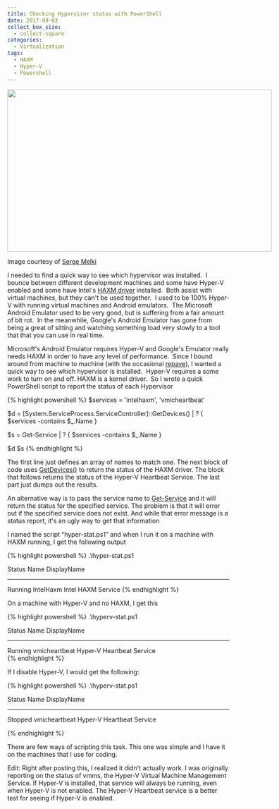 ```yaml
---
title: Checking Hypervisor status with PowerShell
date: 2017-09-03
collect_box_size:
  - collect-square
categories:
  - Virtualization
tags:
  - HAXM
  - Hyper-V
  - Powershell
---
```

<div style="width: 610px" class="wp-caption alignnone">
  <img loading="lazy" class="size-medium" src="https://i2.wp.com/photos.smugmug.com/photos/i-Gg6pZTX/0/2727179c/M/i-Gg6pZTX-M.jpg?resize=600%2C368&#038;ssl=1" width="600" height="368"  />
  
  <p class="wp-caption-text">
    Image courtesy of <a href="https://www.flickr.com/photos/sergemelki/4662832317">Serge Melki</a>
  </p>
</div>

I needed to find a quick way to see which hypervisor was installed.  I bounce between different development machines and some have Hyper-V enabled and some have Intel's [HAXM driver](https://software.intel.com/en-us/android/articles/intel-hardware-accelerated-execution-manager) installed.  Both assist with virtual machines, but they can't be used together.  I used to be 100% Hyper-V with running virtual machines and Android emulators.  The Microsoft Android Emulator used to be very good, but is suffering from a fair amount of bit rot.  In the meanwhile, Google's Android Emulator has gone from being a great of sitting and watching something load very slowly to a tool that that you can use in real time.

Microsoft's Android Emulator requires Hyper-V and Google's Emulator really needs HAXM in order to have any level of performance.  Since I bound around from machine to machine (with the occasional [repave](/2017/09/01/time-to-repave-slightly-my-work-machine/)), I wanted a quick way to see which hypervisor is installed.  Hyper-V requires a some work to turn on and off. HAXM is a kernel driver.  So I wrote a quick PowerShell script to report the status of each Hypervisor

{% highlight powershell %}
$services = 'intelhaxm', 'vmicheartbeat'

$d = [System.ServiceProcess.ServiceController]::GetDevices() | ? {
  $services -contains $_.Name
}

$s = Get-Service | ? {
  $services -contains $_.Name
}

$d
$s
{% endhighlight %}

The first line just defines an array of names to match one. The next block of code uses [GetDevices()](https://msdn.microsoft.com/en-us/library/x5sy3z2a(v=vs.110).aspx) to return the status of the HAXM driver. The block that follows returns the status of the Hyper-V Heartbeat Service. The last part just dumps out the results.

An alternative way is to pass the service name to [Get-Service](https://technet.microsoft.com/en-us/library/ee176858.aspx) and it will return the status for the specified service. The problem is that it will error out if the specified service does not exist. And while that error message is a status report, it's an ugly way to get that information

I named the script &#8220;hyper-stat.ps1&#8221; and when I run it on a machine with HAXM running, I get the following output

{% highlight powershell %}
.\hyper-stat.ps1

Status   Name               DisplayName                           
------   ----               -----------                           
Running  IntelHaxm          Intel HAXM Service 
{% endhighlight %}

On a machine with Hyper-V and no HAXM, I get this

{% highlight powershell %}
.\hyperv-stat.ps1

Status   Name               DisplayName                           
------   ----               -----------                           
Running  vmicheartbeat      Hyper-V Heartbeat Service    
{% endhighlight %}

If I disable Hyper-V, I would get the following:

{% highlight powershell %}
.\hyperv-stat.ps1

Status   Name               DisplayName                           
------   ----               -----------                           
Stopped  vmicheartbeat      Hyper-V Heartbeat Service             

{% endhighlight %}

There are few ways of scripting this task. This one was simple and I have it on the machines that I use for coding.

Edit: Right after posting this, I realized it didn't actually work. I was originally reporting on the status of vmms, the Hyper-V Virtual Machine Management Service. If Hyper-V is installed, that service will always be running, even when Hyper-V is not enabled. The Hyper-V Heartbeat service is a better test for seeing if Hyper-V is enabled.
